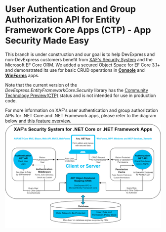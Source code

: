 <!-- default file list -->
# User Authentication and Group Authorization API for Entity Framework Core Apps (CTP) - App Security Made Easy

This branch is under construction and our goal is to help DevExpress and non-DevExpress customers benefit from [XAF's Security System](https://docs.devexpress.com/eXpressAppFramework/113366/concepts/security-system) and the Microsoft EF Core ORM. We added a secured Object Space for EF Core 3.1+ and demonstrated its use for basic CRUD operations in **[Console](EFCore/Console/)** and **[WinForms](EFCore/WinForms/)** apps.

Note that the current version of the *DevExpress.EntityFrameworkCore.Security* library has the [Community Technology Preview(CTP)](https://www.devexpress.com/aboutus/pre-release.xml) status and is not intended for use in production code.
 
For more information on XAF's user authentication and group authorization APIs for .NET Core and .NET Framework apps, please refer to the diagram below and [this feature overview](https://www.devexpress.com/go/XAF_Security_NonXAF_Series.aspx).
![image](images/XAF_Security_Architecture.png)
